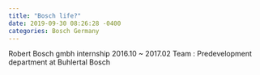 ```yaml
---
title: "Bosch life?"
date: 2019-09-30 08:26:28 -0400
categories: Bosch Germany
---
```


Robert Bosch gmbh internship 2016.10 ~ 2017.02
Team : Predevelopment department at Buhlertal Bosch
